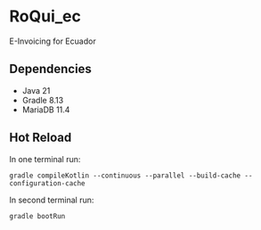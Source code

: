 # RoQui_ec
E-Invoicing for Ecuador

## Dependencies
- Java 21
- Gradle 8.13
- MariaDB 11.4

## Hot Reload
In one terminal run:
```
gradle compileKotlin --continuous --parallel --build-cache --configuration-cache
```
In second terminal run:
```
gradle bootRun
```

